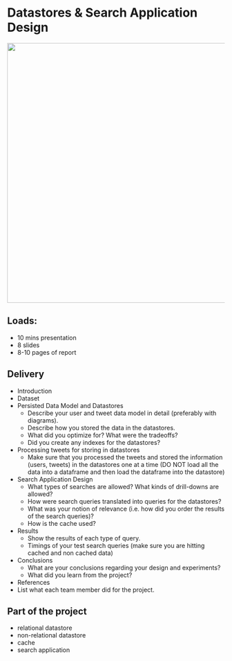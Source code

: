 # Datastores & Search Application Design
<p align="center">
<img src="https://user-images.githubusercontent.com/129342767/229957140-c46cc804-19f8-4cfa-bbab-baed59cb9eb2.png" width="600" />
</p>

## Loads:
- 10 mins presentation
- 8 slides
- 8-10 pages of report

## Delivery
- Introduction
- Dataset
- Persisted Data Model and Datastores
  - Describe your user and tweet data model in detail (preferably with diagrams).
  - Describe how you stored the data in the datastores.
  - What did you optimize for? What were the tradeoffs?
  - Did you create any indexes for the datastores?
- Processing tweets for storing in datastores
  - Make sure that you processed the tweets and stored the information (users, tweets) in the datastores one at a time (DO NOT load all the data into a dataframe and then load the dataframe into the datastore)
- Search Application Design
  - What types of searches are allowed? What kinds of drill-downs are allowed?
  - How were search queries translated into queries for the datastores?
  - What was your notion of relevance (i.e. how did you order the results of the search queries)?
  - How is the cache used?
- Results
  - Show the results of each type of query.
  - Timings of your test search queries (make sure you are hitting cached and non cached data)
- Conclusions
  - What are your conclusions regarding your design and experiments?
  - What did you learn from the project?
- References
- List what each team member did for the project.

## Part of the project
- relational datastore
- non-relational datastore
- cache
- search application
